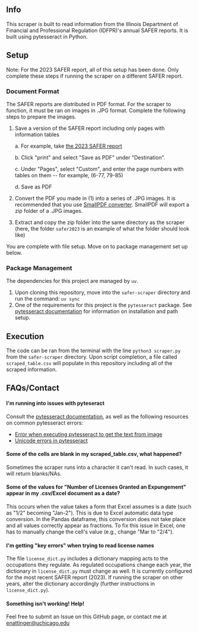## Info ##
This scraper is built to read information from the Illinois Department of Financial and Professional Regulation (IDFPR)'s annual SAFER reports. It is built using pytesseract in Python. 

## Setup ##
Note: For the 2023 SAFER report, all of this setup has been done. Only complete these steps if running the scraper on a different SAFER report.
### Document Format ###
The SAFER reports are distributed in PDF format. For the scraper to function, it must be ran on images in .JPG format. Complete the following steps to prepare the images. 
1. Save a version of the SAFER report including only pages with information tables

   a. For example, take [the 2023 SAFER report](https://idfpr.illinois.gov/content/dam/soi/en/web/idfpr/forms/ar/May-2024-pa-100-0286.pdf)
   
   b. Click "print" and select "Save as PDF" under "Destination".

   c. Under "Pages", select "Custom", and enter the page numbers with tables on them -- for example, (6-77, 79-85)

   d. Save as PDF
   
2. Convert the PDF you made in (1) into a series of .JPG images. It is recommended that you use [SmallPDF converter](https://smallpdf.com/pdf-to-jpg#r=convert-to-image). SmallPDF will export a zip folder of a .JPG images.
3. Extract and copy the zip folder into the same directory as the scraper (here, the folder ``safer2023`` is an example of what the folder should look like)

You are complete with file setup. Move on to package management set up below.

### Package Management ###
The dependencies for this project are managed by ```uv```. 
1. Upon cloning this repository, move into the ```safer-scraper``` directory and run the command: ```uv sync```
2. One of the requirements for this project is the ```pytesseract``` package. See [pytesseract documentation](https://pypi.org/project/pytesseract/) for information on installation and path setup.

## Execution ##
The code can be ran from the terminal with the line ```python3 scraper.py``` from the ```safer-scraper``` directory. Upon script completion, a file called ```scraped_table.csv``` will populate in this repository including all of the scraped information.

## FAQs/Contact ##
#### I'm running into issues with pyteseract ####
Consult the [pytesseract documentation](https://pypi.org/project/pytesseract/), as well as the following resources on common pytesseract errors: 
- [Error when executing pytesseract to get the text from image](https://python-forum.io/thread-15111.html)
- [Unicode errors in pytesseract](https://github.com/madmaze/pytesseract/issues/26)

#### Some of the cells are blank in my scraped_table.csv, what happened? ####
Sometimes the scraper runs into a character it can't read. In such cases, it will return blanks/NAs. 

#### Some of the values for "Number of Licenses Granted an Expungement" appear in my .csv/Excel document as a date? ####
This occurs when the value takes a form that Excel assumes is a date (such as "1/2" becoming "Jan-2"). This is due to Excel automatic data type conversion. In the Pandas dataframe, this conversion does not take place and all values correctly appear as fractions. To fix this issue in Excel, one has to manually change the cell's value (e.g., change "Mar to "2/4"). 

#### I'm getting "key errors" when trying to read license names ####
The file ```license_dict.py``` includes a dictionary mapping acts to the occupations they regulate. As regulated occupations change each year, the dictionary in ```license_dict.py``` must change as well. It is currently configured for the most recent SAFER report (2023). If running the scraper on other years, alter the dictionary accordingly (further instructions in ```license_dict.py```). 

#### Something isn't working! Help! ####
Feel free to submit an Issue on this GitHub page, or contact me at enattinger@uchicago.edu
